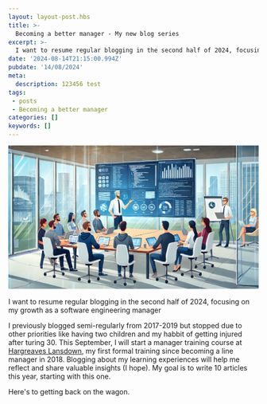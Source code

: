 ```yaml
---
layout: layout-post.hbs
title: >-
  Becoming a better manager - My new blog series
excerpt: >-
  I want to resume regular blogging in the second half of 2024, focusing on my growth as a software engineering manager
date: '2024-08-14T21:15:00.994Z'
pubdate: '14/08/2024'
meta:
  description: 123456 test
tags: 
 - posts
 - Becoming a better manager 
categories: []
keywords: []
---
```


![](/assets/img/becoming-a-better-manager.webp)

I want to resume regular blogging in the second half of 2024, focusing on my growth as a software engineering manager

I previously blogged semi-regularly from 2017-2019 but stopped due to other priorities like having two children and my habbit of getting injured after turing 30. This September, I will start a manager training course at [Hargreaves Lansdown](https://hl.co.uk), my first formal training since becoming a line manager in 2018. Blogging about my learning experiences will help me reflect and share valuable insights (I hope). My goal is to write 10 articles this year, starting with this one.

Here's to getting back on the wagon.
